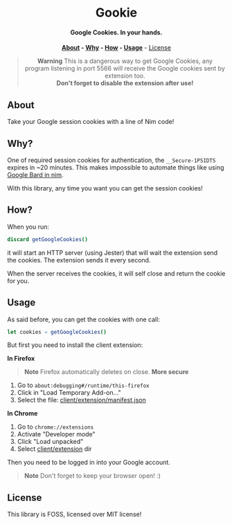 <div align=center>

# Gookie

#### Google Cookies. In your hands.

**[About](#about) - [Why](#why) - [How](#how) - [Usage](#usage)** - [License](#license)

> **Warning**
> This is a dangerous way to get Google Cookies, any program listening in port
> 5566 will receive the Google cookies sent by extension too.  
> **Don't forget to disable the extension after use!**

</div>

## About

Take your Google session cookies with a line of Nim code!

## Why?

One of required session cookies for authentication, the `__Secure-1PSIDTS` expires in ~20 minutes. This makes impossible to automate things like using [Google Bard in nim](https://github.com/thisago/bard).

With this library, any time you want you can get the session cookies!

## How?

When you run:

```nim
discard getGoogleCookies()
```

it will start an HTTP server (using Jester) that will wait the extension send
the cookies. The extension sends it every second.

When the server receives the cookies, it will self close and return the cookie
for you.

## Usage

As said before, you can get the cookies with one call:

```nim
let cookies = getGoogleCookies()
```

But first you need to install the client extension:

**In Firefox**
> **Note**
> Firefox automatically deletes on close. **More secure**
1. Go to `about:debugging#/runtime/this-firefox`
2. Click in "Load Temporary Add-on..."
3. Select the file: [client/extension/manifest.json](client/extension/manifest.json)

**In Chrome**
1. Go to `chrome://extensions`
2. Activate "Developer mode"
3. Click "Load unpacked"
4. Select [client/extension](client/extension) dir

Then you need to be logged in into your Google account.

> **Note**
> Don't forget to keep your browser open! :)

## License

This library is FOSS, licensed over MIT license!
